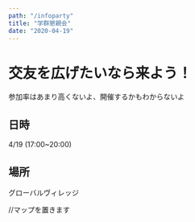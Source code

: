 ```yaml
---
path: "/infoparty"
title: "学群懇親会"
date: "2020-04-19"
---
```


# 交友を広げたいなら来よう！

参加率はあまり高くないよ、開催するかもわからないよ

## 日時
4/19 (17:00~20:00)

## 場所
グローバルヴィレッジ

//マップを置きます

